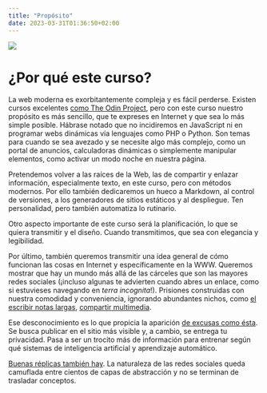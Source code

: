```yaml
---
title: "Propósito"
date: 2023-03-31T01:36:50+02:00
---
```


![](sharewww.png)

# ¿Por qué este curso?

La web moderna es exorbitantemente compleja y es fácil perderse. Existen cursos excelentes [como The Odin Project](https://www.theodinproject.com/paths), pero con este curso nuestro propósito es más sencillo, que te expreses en Internet y que sea lo más simple posible. Hábrase notado que no incidiremos en JavaScript ni en programar webs dinámicas vía lenguajes como PHP o Python. Son temas para cuando se sea avezado y se necesite algo más complejo, como un portal de anuncios, calculadoras dinámicas o simplemente manipular elementos, como activar un modo noche en nuestra página.

Pretendemos volver a las raíces de la Web, las de compartir y enlazar información, especialmente texto, en este curso, pero con métodos modernos. Por ello también dedicaremos un hueco a Markdown, al control de versiones, a los generadores de sitios estáticos y al despliegue. Ten personalidad, pero también automatiza lo rutinario.

Otro aspecto importante de este curso será la planificación, lo que se quiera transmitir y el diseño. Cuando transmitimos, que sea con elegancia y legibilidad.

Por último, también queremos transmitir una idea general de cómo funcionan las cosas en Internet y específicamente en la WWW. Queremos mostrar que hay un mundo más allá de las cárceles que son las mayores redes sociales (¡incluso algunas te advierten cuando abres un enlace, como si estuvieses navegando en _terra incognita_!). Prisiones construidas con nuestra comodidad y conveniencia, ignorando abundantes nichos, como [el escribir notas largas](https://rentry.co), [compartir multimedia](https://catbox.moe). 

Ese desconocimiento es lo que propicia la aparición [de excusas como ésta](https://twitter.com/Pauliwiss1/status/1634889032793755648). Se busca publicar en el sitio más visible y, a cambio, se entrega tu privacidad. Pasa a ser un trocito más de información para entrenar según qué sistemas de inteligencia artificial y aprendizaje automático.

[Buenas réplicas también hay](https://twitter.com/UnaPrendefuegos/status/1634937870900396032). La naturaleza de las redes sociales queda camuflada entre cientos de capas de abstracción y no se terminan de trasladar conceptos.